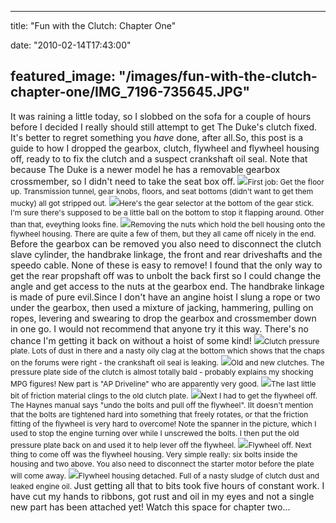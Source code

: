 
---
title: "Fun with the Clutch: Chapter One"

date: "2010-02-14T17:43:00"

featured_image: "/images/fun-with-the-clutch-chapter-one/IMG_7196-735645.JPG"
---



It was raining a little today, so I slobbed on the sofa for a couple of hours before I decided I really should still attempt to get The Duke's clutch fixed.  It's better to regret something you <span style="font-style: italic;">have</span> done, after all.So, this post is a guide to how I dropped the gearbox, clutch, flywheel and flywheel housing off, ready to to fix the clutch and a suspect crankshaft oil seal.  Note that because The Duke is a newer model he has a removable gearbox crossmember, so I didn't need to take the seat box off.
<a href="http://3.bp.blogspot.com/_62oTnOHwOSo/S3g2W_WduTI/AAAAAAAACCk/c7izjvHBUCY/s1600-h/IMG_7196-735645.JPG"><img src="/images/fun-with-the-clutch-chapter-one/IMG_7196-735645.JPG"/></a><span style="font-size:85%;">First job:  Get the floor up.  Transmission tunnel, gear knobs, floors, and seat bottoms (didn't want to get them mucky) all got stripped out.</span>
<a href="http://2.bp.blogspot.com/_62oTnOHwOSo/S3g2XdvquOI/AAAAAAAACCs/nbB9jqJM27w/s1600-h/IMG_7200-737674.JPG"><img src="/images/fun-with-the-clutch-chapter-one/IMG_7200-737674.JPG"/></a><span style="font-size:85%;">Here's the gear selector at the bottom of the gear stick.  I'm sure there's supposed to be a little ball on the bottom to stop it flapping around.  Other than that, eveything looks fine.</span>
<a href="http://2.bp.blogspot.com/_62oTnOHwOSo/S3g2X15sLdI/AAAAAAAACC0/pCVc0iFYXGY/s1600-h/IMG_7208-738955.JPG"><img src="/images/fun-with-the-clutch-chapter-one/IMG_7208-738955.JPG"/></a><span style="font-size:85%;">Removing the nuts which hold the bell housing onto the flywheel housing.  There are quite a few of them, but they all came off nicely in the end.</span><span style="font-size:85%;">
</span>Before the gearbox can be removed you also need to disconnect the clutch slave cylinder, the handbrake linkage, the front and rear driveshafts and the speedo cable.  None of these is easy to remove!  I found that the only way to get the rear propshaft off was to unbolt the back first so I could change the angle and get access to the nuts at the gearbox end.  The handbrake linkage is made of pure evil.Since I don't have an angine hoist I slung a rope or two under the gearbox, then used a mixture of jacking, hammering, pulling on ropes, levering and swearing to drop the gearbox and crossmember down in one go.  I would not recommend that anyone try it this way.  There's no chance I'm getting it back on without a hoist of some kind!
<a href="http://4.bp.blogspot.com/_62oTnOHwOSo/S3g2Yd8MqAI/AAAAAAAACC8/VNSsu9pSTp0/s1600-h/IMG_7215-741149.JPG"><img src="/images/fun-with-the-clutch-chapter-one/IMG_7215-741149.JPG"/></a><span style="font-size:85%;">Clutch pressure plate.  Lots of dust in there and a nasty oily clag at the bottom which shows that the chaps on the forums were right - the crankshaft oil seal is leaking.</span>
<a href="http://2.bp.blogspot.com/_62oTnOHwOSo/S3g2YsEtMcI/AAAAAAAACDE/2Jobzj3GyVA/s1600-h/IMG_7216-742261.JPG"><img src="/images/fun-with-the-clutch-chapter-one/IMG_7216-742261.JPG"/></a><span style="font-size:85%;">Old and new clutches.  The pressure plate side of the clutch is almost totally bald - probably explains my shocking MPG figures!  New part is "AP Driveline" who are apparently very good.</span>
<a href="http://3.bp.blogspot.com/_62oTnOHwOSo/S3g2ZP6QBkI/AAAAAAAACDM/d5At8f9vGkA/s1600-h/IMG_7219-744468.JPG"><img src="/images/fun-with-the-clutch-chapter-one/IMG_7219-744468.JPG"/></a><span style="font-size:85%;">The last little bit of friction material clings to the old clutch plate.</span>
<a href="http://3.bp.blogspot.com/_62oTnOHwOSo/S3g2ZlL-JdI/AAAAAAAACDU/ArxvGIr___0/s1600-h/IMG_7231-745877.JPG"><img src="/images/fun-with-the-clutch-chapter-one/IMG_7231-745877.JPG"/></a><span style="font-size:85%;">Next I had to get the flywheel off.  The Haynes manual says "undo the bolts and pull off the flywheel".  IIt doesn't mention that the bolts are tightened hard into something that freely rotates, or that the friction fitting of the flywheel is very hard to overcome!  Note the spanner in the picture, which I used to stop the engine turning over while I unscrewed the bolts.  I then put the old pressure plate back on and used it to help lever off the flywheel.</span>
<a href="http://1.bp.blogspot.com/_62oTnOHwOSo/S3g2ZxHjrWI/AAAAAAAACDc/5c-H99o2n4M/s1600-h/IMG_7238-747099.JPG"><img src="/images/fun-with-the-clutch-chapter-one/IMG_7238-747099.JPG"/></a><span style="font-size:85%;">Flywheel off.  Next thing to come off was the flywheel housing.  Very simple really:  six bolts inside the housing and two above.  You also need to disconnect the starter motor before the plate will come away.</span>
<a href="http://4.bp.blogspot.com/_62oTnOHwOSo/S3g2aOzZMPI/AAAAAAAACDk/3l7wHajF_Kg/s1600-h/IMG_7242-748362.JPG"><img src="/images/fun-with-the-clutch-chapter-one/IMG_7242-748362.JPG"/></a><span style="font-size:85%;">Flywheel housing detached.  Full of a nasty sludge of clutch dust and leaked engine oil.</span><span style="font-size:85%;">
</span>Just getting all that to bits took five hours of constant work.  I have cut my hands to ribbons, got rust and oil in my eyes and not a single new part has been attached yet!  Watch this space for chapter two...
